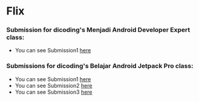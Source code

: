 # Flix
### Submission for dicoding's Menjadi Android Developer Expert class:
- You can see Submission1 [here](https://github.com/muammarahlnn/Flix/tree/MADE-Submission1)

### Submissions for dicoding's Belajar Android Jetpack Pro class:
- You can see Submission1 [here](https://github.com/muammarahlnn/Flix/tree/BAJP-Submission1)
- You can see Submission2 [here](https://github.com/muammarahlnn/Flix/tree/BAJP-Submission2)
- You can see Submission3 [here](https://github.com/muammarahlnn/Flix/tree/BAJP-Submission3)
